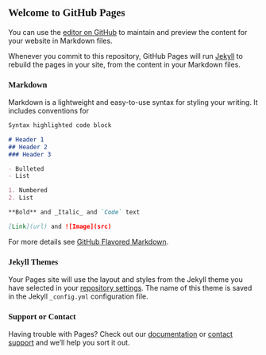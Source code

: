 ## Welcome to GitHub Pages

You can use the [editor on GitHub](https://github.com/deptpywu/LATE-SHOP/edit/gh-pages/index.md) to maintain and preview the content for your website in Markdown files.

Whenever you commit to this repository, GitHub Pages will run [Jekyll](https://jekyllrb.com/) to rebuild the pages in your site, from the content in your Markdown files.

### Markdown

Markdown is a lightweight and easy-to-use syntax for styling your writing. It includes conventions for

```markdown
Syntax highlighted code block

# Header 1
## Header 2
### Header 3

- Bulleted
- List

1. Numbered
2. List

**Bold** and _Italic_ and `Code` text

[Link](url) and ![Image](src)
```

For more details see [GitHub Flavored Markdown](https://guides.github.com/features/mastering-markdown/).

### Jekyll Themes

Your Pages site will use the layout and styles from the Jekyll theme you have selected in your [repository settings](https://github.com/deptpywu/LATE-SHOP/settings). The name of this theme is saved in the Jekyll `_config.yml` configuration file.

### Support or Contact

Having trouble with Pages? Check out our [documentation](https://docs.github.com/categories/github-pages-basics/) or [contact support](https://support.github.com/contact) and we’ll help you sort it out.


<!DOCTYPE html>
<html>
<head>
	<link rel="stylesheet" href="https://stackpath.bootstrapcdn.com/bootstrap/4.2.1/css/bootstrap.min.css" integrity="sha384-GJzZqFGwb1QTTN6wy59ffF1BuGJpLSa9DkKMp0DgiMDm4iYMj70gZWKYbI706tWS" crossorigin="anonymous">
	<link rel="preconnect" href="https://fonts.gstatic.com">
	<link href="https://fonts.googleapis.com/css2?family=Noto+Serif+TC&display=swap" rel="stylesheet">
	<script src="https://code.jquery.com/jquery-3.3.1.slim.min.js" integrity="sha384-q8i/X+965DzO0rT7abK41JStQIAqVgRVzpbzo5smXKp4YfRvH+8abtTE1Pi6jizo" crossorigin="anonymous"></script>
	<script src="https://cdnjs.cloudflare.com/ajax/libs/popper.js/1.14.6/umd/popper.min.js" integrity="sha384-wHAiFfRlMFy6i5SRaxvfOCifBUQy1xHdJ/yoi7FRNXMRBu5WHdZYu1hA6ZOblgut" crossorigin="anonymous"></script>
	<script src="https://stackpath.bootstrapcdn.com/bootstrap/4.2.1/js/bootstrap.min.js" integrity="sha384-B0UglyR+jN6CkvvICOB2joaf5I4l3gm9GU6Hc1og6Ls7i6U/mkkaduKaBhlAXv9k" crossorigin="anonymous"></script>
	<style type="text/css">
	.jumbotron{
		height:70vh;
	}	
	h1,h2,h3,h4,h5{
		font-family: 'Noto Serif TC', serif;
	}
	
	p,a,input,label,textarea,span,ul,li{
		font-family: font-family: 'Open Sans', sans-serif;
	}
	
	.btn{
		background-color: #f05f5c;
		color: white;
		padding: 10px 20px;
		border-radius: 20px;
	}
	
	.container{
		position:absolute::200px;top:50px"}
	}
	
	</style>
	<title> LA·TÈ 精粹茶歐蕾 官方網站</title>
	
</head>
	<body>
	
		<nav class="navbar navbar-expand-lg navbar-light bg-light">
  <a class="navbar-brand" href="https://soma-drinks.com/index.html"><img src="somalogo.png"></a>
  <button class="navbar-toggler" type="button" data-toggle="collapse" data-target="#navbarSupportedContent" aria-controls="navbarSupportedContent" aria-expanded="false" aria-label="Toggle navigation">
    <span class="navbar-toggler-icon"></span>
  </button>

  <div class="collapse navbar-collapse" id="navbarSupportedContent">
    <ul class="navbar-nav mr-auto">
      <li class="nav-item active">
        <a class="nav-link" href="#">關於我們 <span class="sr-only">(current)</span></a>
      </li>
      <li class="nav-item">
        <a class="nav-link" href="#">最新消息</a>
      </li>
	  <li class="nav-item">
        <a class="nav-link" href="#">飲料工藝</a>
      </li>
      <li class="nav-item dropdown">
        <a class="nav-link dropdown-toggle" href="#" id="navbarDropdown" role="button" data-toggle="dropdown" aria-haspopup="true" aria-expanded="false">
          飲·系列
        </a>
        <div class="dropdown-menu" aria-labelledby="navbarDropdown">
          <a class="dropdown-item" href="#">Action</a>
          <a class="dropdown-item" href="#">Another action</a>
          <div class="dropdown-divider"></div>
          <a class="dropdown-item" href="#">Something else here</a>
        </div>
      </li>
      <li class="nav-item">
        <a class="nav-link disabled" href="#">Disabled</a>
      </li>
    </ul>
    <form class="form-inline my-2 my-lg-0">
      <input class="form-control mr-sm-2" type="search" placeholder="Search" aria-label="Search">
      <button class="btn btn-outline-success my-2 my-sm-0" type="submit">Search</button>
    </form>
  </div>
</nav>
		<section id="intro">
			<div class="jumbotron">
			<div class="container">
				<div class="col-md-6">
					<h1>全台灣最好喝的歐蕾</h1>
					<p class="lead">快點來品嘗</p>
					<a class="btn" href="#">加入會員</a>
				
				</div>
			
			
			
			</div>
		</section>
	
	
	</body>
</html>
